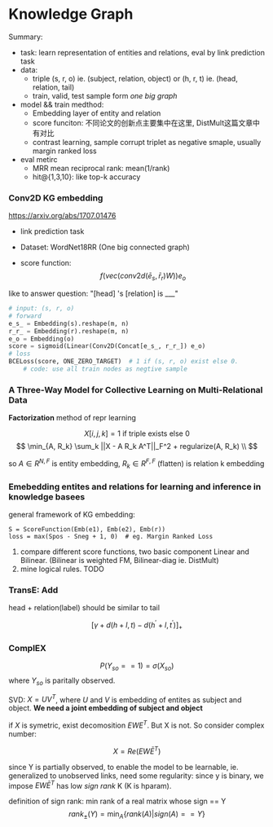 # Knowledge Graph

Summary:
- task: learn representation of entities and relations, eval by link prediction task
- data: 
    + triple (s, r, o) ie. (subject, relation, object) or (h, r, t) ie. (head, relation, tail)
    + train, valid, test sample form *one big graph*
- model && train medthod:
    + Embedding layer of entity and relation
    + score funciton: 不同论文的创新点主要集中在这里, DistMult这篇文章中有对比
    + contrast learning, sample corrupt triplet as negative smaple, usually margin ranked loss
- eval metirc
    + MRR mean reciprocal rank: mean(1/rank)
    + hit@{1,3,10}: like top-k accuracy


### Conv2D KG embedding

https://arxiv.org/abs/1707.01476


- link prediction task
- Dataset: WordNet18RR (One big connected graph)

- score function:
$$
f(vec(conv2d(\bar e_s, \bar r_r ) W)) e_o
$$

like to answer question: "[head] 's [relation] is ___"

```python
# input: (s, r, o)
# forward
e_s_ = Embedding(s).reshape(m, n)
r_r_ = Embedding(r).reshape(m, n)
e_o = Embedding(o)
score = sigmoid(Linear(Conv2D(Concat[e_s_, r_r_]) e_o)
# loss
BCELoss(score, ONE_ZERO_TARGET)  # 1 if (s, r, o) exist else 0. 
    # code: use all train nodes as negtive sample
```


### A Three-Way Model for Collective Learning on Multi-Relational Data

**Factorization** method of repr learning

$$
X[i,j,k] = \text{1 if triple exists else 0}
$$
$$
\min_{A, R_k} \sum_k ||X - A R_k A^T||_F^2 + regularize(A, R_k) \\
$$

so $A \in R^{N, F}$ is entity embedding, $R_k \in R^{F,F}$ (flatten) is relation k embedding


###  Emebedding entites and relations for learning and inference in knowledge basees

general framework of KG embedding:
```
S = ScoreFunction(Emb(e1), Emb(e2), Emb(r))
loss = max(Spos - Sneg + 1, 0)  # eg. Margin Ranked Loss
```

1. compare different score functions, two basic component Linear and Bilinear.
(Bilinear is weighted FM, Bilinear-diag ie. DistMult)
2. mine logical rules. TODO


### TransE: Add

head + relation(label) should be similar to tail

$$
[\gamma + d(h + l, t) - d(h^\prime + l, t^\prime)]_+
$$

### ComplEX

$$
P(Y_{so} == 1) = \sigma(X_{so})
$$
where $Y_{so}$ is paritally observed.

SVD: $X = UV^T$, where $U$ and $V$ is embedding of entites as subject and object. **We need a joint embedding of subject and object**

if $X$ is symetric, exist decomosition $EWE^T$. But X is not. So consider complex number:

$$
X = Re(E W \bar E^T)
$$

since Y is partially observed, to enable the model to be learnable, ie. generalized to unobserved links, need some regularity: since y is binary, we impose $E W \bar E^T$ has low *sign rank* K (K is hparam).

definition of sign rank: min rank of a real matrix whose sign == Y
$$
rank_\pm(Y) = \min_A \{rank(A) | sign(A) == Y\}
$$
